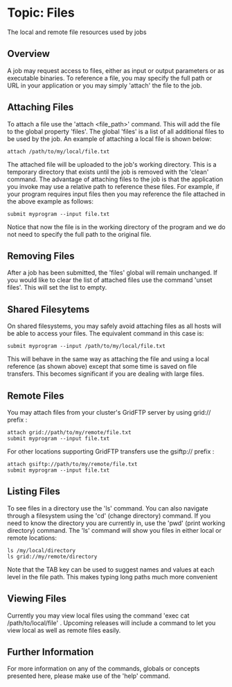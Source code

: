 Topic: Files
===========

The local and remote file resources used by jobs

Overview
--------

A job may request access to files, either as input or output parameters or as executable binaries.
To reference a file, you may specify the full path or URL in your application or you may simply 'attach' the file to the job.

Attaching Files
---------------

To attach a file use the 'attach <file_path>' command. This will add the file to the global property 'files'. The global 'files' is a list of all
additional files to be used by the job. An example of attaching a local file is shown below:

	attach /path/to/my/local/file.txt

The attached file will be uploaded to the job's working directory. This is a temporary directory that exists until the job is removed 
with the 'clean' command. The advantage of attaching files to the job is that the application you invoke may use a relative path to 
reference these files. For example, if your program requires input files then you may reference the file attached in the above example as follows:

    submit myprogram --input file.txt
	
Notice that now the file is in the working directory of the program and we do not need to specify the full path to the original file.

Removing Files
--------------

After a job has been submitted, the 'files' global will remain unchanged. If you would like to clear the list of attached files use the 
command 'unset files'. This will set the list to empty.
	
Shared Filesytems
-----------------
	
On shared filesystems, you may safely avoid attaching files as all hosts will be able to access your files. The equivalent command in this case is:
	
	submit myprogram --input /path/to/my/local/file.txt
	
This will behave in the same way as attaching the file and using a local reference (as shown above) except that some time is saved on 
file transfers. This becomes significant if you are dealing with large files.
	
Remote Files
------------

You may attach files from your cluster's GridFTP server by using grid:// prefix :

	attach grid://path/to/my/remote/file.txt
	submit myprogram --input file.txt
	
For other locations supporting GridFTP transfers use the gsiftp:// prefix :

	attach gsiftp://path/to/my/remote/file.txt
	submit myprogram --input file.txt
	
Listing Files
-------------

To see files in a directory use the 'ls' command. You can also navigate through a filesystem using the 'cd' (change directory) command.
If you need to know the directory you are currently in, use the 'pwd' (print working directory) command. The 'ls' command will show you files
in either local or remote locations:

	ls /my/local/directory
	ls grid://my/remote/directory

Note that the TAB key can be used to suggest names and values at each level in the file path. This makes typing long paths much more convenient
	
Viewing Files
-------------

Currently you may view local files using the command 'exec cat /path/to/local/file' .
Upcoming releases will include a command to let you view local as well as remote files easily.

Further Information
-------------------

For more information on any of the commands, globals or concepts presented here, please make use of the 'help' command.
	
	

	
	

	

